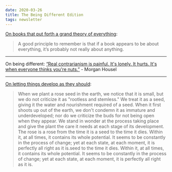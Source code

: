 ```yaml
---
date: 2020-03-26
title: The Being Different Edition
tags: newsletter
---
```


[On books that put forth a grand theory of everything](https://www.currentaffairs.org/2018/03/the-intellectual-we-deserve):

> A good principle to remember is that if a book appears to be about everything, it’s probably not really about anything.

---

On being different: [“Real contrarianism is painful. It's lonely. It hurts. It's when everyone thinks you're nuts.”](https://www.fool.com/investing/general/2016/04/20/when-everyone-wants-to-be-different.aspx) - Morgan Housel

---

[On letting things develop as they should](http://theinnergame.com/inner-game-books/the-inner-game-of-tennis/): 

> When we plant a rose seed in the earth, we notice that it is small, but we do not criticize it as "rootless and stemless." We treat it as a seed, giving it the water and nourishment required of a seed. When it first shoots up out of the earth, we don't condemn it as immature and underdeveloped; nor do we criticize the buds for not being open when they appear. We stand in wonder at the process taking place and give the plant the care it needs at each stage of its development. The rose is a rose from the time it is a seed to the time it dies. Within it, at all times, it contains its whole potential. It seems to be constantly in the process of change; yet at each state, at each moment, it is perfectly all right as it is.seed to the time it dies. Within it, at all times, it contains its whole potential. It seems to be constantly in the process of change; yet at each state, at each moment, it is perfectly all right as it is.